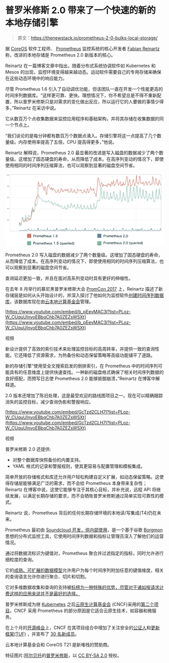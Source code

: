 # 普罗米修斯 2.0 带来了一个快速的新的本地存储引擎

> 原文：<https://thenewstack.io/prometheus-2-0-bulks-local-storage/>

据 [CoreOS](https://coreos.com/) 软件工程师、 [Prometheus](https://prometheus.io/) 监控系统的核心开发者 [Fabian Reinartz](https://fabxc.org/) 称，改进的本地存储是 Prometheus 2.0 新版本的核心。

Reinartz 在一篇博客文章中指出，随着分布式系统协调软件如 Kubernetes 和 Mesos 的出现，监控环境变得越来越动态。运动软件需要自己的专用存储来确保在这些动态环境中的响应能力。

尽管 Prometheus 1.6 引入了自动调优功能，但该团队一直在开发一个性能更高的时间序列数据库。“这样更可靠、更快。理想情况下，你不希望总是不得不重新配置，所以普罗米修斯只是对需求的变化做出反应，所以运行它的人要做的事情少得多，”Reinartz 在采访中说。

它从数百万个点收集数据来监控应用程序和基础架构，并将其存储在收集数据的同一个节点上。

“我们谈论的是每分钟都有数百万个数据点涌入。存储引擎将这一点提高了几个数量级。内存使用率提高了五倍，CPU 提高得更多，”他说。

Reinartz 解释说，Prometheus 2.0 最显著的改进是写入磁盘的数据减少了两个数量级。这增加了固态硬盘的寿命，从而降低了成本。在高序列变动的情况下，即使使用相同的时间序列压缩算法，也可以观察到显著的磁盘空间节省。

[![](img/b250e3dcd1f36c0f4e9969003e2b6f4f.png)](https://coreos.com/blog/prometheus-2.0-released)

Prometheus 2.0 写入磁盘的数据减少了两个数量级。这增加了固态硬盘的寿命，从而降低了成本。在高序列变动的情况下，即使使用相同的时间序列压缩算法，也可以观察到显著的磁盘空间节省。

查询延迟更加一致，并且在面对高系列变动时具有更好的伸缩性。

在去年 8 月举行的慕尼黑普罗米修斯大会 [PromCon 2017](https://promcon.io/2017-munich/) 上，Reinartz 描述了新存储层是如何从头开始设计的，并深入探讨了他如何为监控软件[创建时间序列数据库](https://fabxc.org/blog/2017-04-10-writing-a-tsdb/)，该数据库现在由[云本地计算基金会](https://www.cncf.io/)管理。

[https://www.youtube.com/embed/b_pEevMAC3I?list=PLoz-W_CUquUlnvoEBbqChb7A0ZEZsWSXt](https://www.youtube.com/embed/b_pEevMAC3I?list=PLoz-W_CUquUlnvoEBbqChb7A0ZEZsWSXt)

视频

新设计提供了高效的索引技术来处理监控目标的高周转率，并提供一致的查询性能。它还降低了资源需求，为热备份和动态保留策略等高级功能铺平了道路。

新的存储引擎“使用受全文搜索启发的倒排索引，在 Prometheus 中的时间序列可能具有的任意维度上提供快速查找。一种新的磁盘格式确保了相关时间序列数据的良好搭配，而预写日志使 Prometheus 2.0 能够抵御崩溃，”Reinartz 在博客中解释道。

2.0 版本还增加了陈旧处理，这是最受欢迎的路线图项目之一。现在可以精确跟踪消失的监控目标，减少查询伪影和警报响应。

[https://www.youtube.com/embed/GcTzd2CLH7I?list=PLoz-W_CUquUlnvoEBbqChb7A0ZEZsWSXt](https://www.youtube.com/embed/GcTzd2CLH7I?list=PLoz-W_CUquUlnvoEBbqChb7A0ZEZsWSXt)

视频

普罗米修斯 2.0 还提供:

*   对整个数据库快照备份的内置支持。
*   YAML 格式的记录和警报规则，使其更容易与配置管理和模板集成。

简单开放的存储格式和库还允许用户轻松构建自定义扩展，如动态保留策略。这使得存储层能够满足广泛的需求，而不会给 Prometheus 本身带来复杂性；Reinartz 在博客中说，这使它能够专注于其核心目标，并补充说，远程 API 将继续发展，以满足长期存储的要求，而不会牺牲普罗米修斯通过简单实现可靠性的模式。

Reinartz 说，Prometheus 背后的任何长期存储环境的本地读/写集成(T4)仍在未来。

Prometheus 最初由 [Soundcloud 开发，供内部使用](https://thenewstack.io/soundcloud-relies-open-source-prometheus-monitoring/)，是一个基于谷歌 [Borgmon](https://research.google.com/pubs/pub43438.html) 思想的分布式监控工具，它使用时间序列数据和指标让管理员深入了解他们的运营情况。

通过将数据流标识为键值对，Prometheus 聚合并过滤指定的指标，同时允许进行细粒度的查询。

它的[成熟、可扩展的数据模型](https://thenewstack.io/contributing-prometheus-history-alertmanager/)允许用户为每个时间序列附加任意的键值维度，相关的查询语言允许你进行聚合、切片和切割。

它对多维数据收集和查询的支持被[标榜为一种特殊的优势，尽管对于诸如按请求计费这样的应用来说并不是最好的选择。](https://prometheus.io/docs/introduction/overview/#architecture)

普罗米修斯成为继 [Kubernetes](/category/kubernetes/) 之后[云原生计算基金会](https://www.cncf.io/) (CNCF)采用的[第二个项目](https://thenewstack.io/cloud-native-computing-foundation-prometheus-second-hosted-project/)。CNCF 采用 Prometheus 的部分原因是它适合云原生技术，如容器和微服务。

在上个月的[开源峰会](http://events.linuxfoundation.org/events/open-source-summit-europe)上，CNCF 在其项目组合中增加了关注安全的[公证人](https://github.com/theupdateframework/notary)和[更新框架(TUF)](https://github.com/theupdateframework/specification) ，并宣布了 [30 名新成员](http://markets.businessinsider.com/news/stocks/The-Cloud-Native-Computing-Foundation-Announces-30-New-Members-1005308286)。

云本地计算基金会和 CoreOS T21 是新堆栈的赞助商。

特征图片:[阿尔贝托](https://www.flickr.com/photos/ambs/)的[普罗米修斯](https://www.flickr.com/photos/ambs/112083914/in/photolist-aUsDh-eGZRyq-eGZJJj-eGTxDV-7TEwXH-arMg6q-ii6Co6-H4qoe9-vXNkeJ-kYGYi-H4qvW3-HSTy9a-H4qxV3-HQBaPA-akDXLK-cLycFA-HyP6LA-aZnFvH-HZm1gM-cE9owW-92TgSs-HWfouq-H4qHQy-oBpaAt-HQxka7-eGTzwF-eGZDhJ-eG)，以 [CC BY-SA 2.0](https://creativecommons.org/licenses/by/2.0/) 授权。

<svg xmlns:xlink="http://www.w3.org/1999/xlink" viewBox="0 0 68 31" version="1.1"><title>Group</title> <desc>Created with Sketch.</desc></svg>